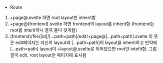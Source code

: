 - Route

1. +page@.svelte 하면 root layout만 inherit함
2. +page@(frontend).svelte 하면 frontend의 layout를 inherit함 (frontend는 root를 interit하니 결국 둘다 갖게됨)
3. (frontend)/file/[id]/[...path=path]/edit/+page@[...path=path].svelte 의 뜻은 edit페이지는 자신의 layout과 [...path=path]의 layout을 inherit하고 만약에 [...path=path] layout이 +layout@.svelte로 되어있으면 root만 intefit함. 그럼 결국 edit, root layout만 페이지에 표시됨
